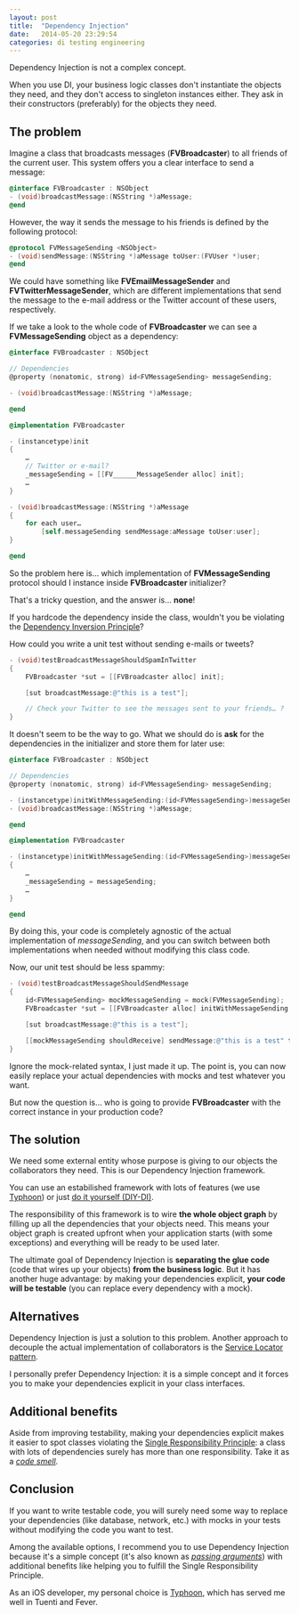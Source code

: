 ```yaml
---
layout: post
title:  "Dependency Injection"
date:   2014-05-20 23:29:54
categories: di testing engineering
---
```


Dependency Injection is not a complex concept.

When you use DI, your business logic classes don't instantiate the objects they need, and they don't access to singleton instances either. They ask in their constructors (preferably) for the objects they need.

<!--more-->

## The problem
Imagine a class that broadcasts messages (**FVBroadcaster**) to all friends of the current user. This system offers you a clear interface to send a message:

```objective-c
@interface FVBroadcaster : NSObject
- (void)broadcastMessage:(NSString *)aMessage;
@end
```

However, the way it sends the message to his friends is defined by the following protocol:

```objective-c
@protocol FVMessageSending <NSObject>
- (void)sendMessage:(NSString *)aMessage toUser:(FVUser *)user;
@end
```

We could have something like **FVEmailMessageSender** and **FVTwitterMessageSender**, which are different implementations that send the message to the e-mail address or the Twitter account of these users, respectively.

If we take a look to the whole code of **FVBroadcaster** we can see a **FVMessageSending** object as a dependency:

```objective-c
@interface FVBroadcaster : NSObject

// Dependencies
@property (nonatomic, strong) id<FVMessageSending> messageSending;

- (void)broadcastMessage:(NSString *)aMessage;

@end

@implementation FVBroadcaster

- (instancetype)init
{
    …
    // Twitter or e-mail?
    _messageSending = [[FV______MessageSender alloc] init];
    …
}

- (void)broadcastMessage:(NSString *)aMessage
{
    for each user…
        [self.messageSending sendMessage:aMessage toUser:user];
}

@end
```

So the problem here is… which implementation of **FVMessageSending** protocol should I instance inside **FVBroadcaster** initializer?

That's a tricky question, and the answer is… **none**!

If you hardcode the dependency inside the class, wouldn't you be violating the [Dependency Inversion Principle](http://www.objectmentor.com/resources/articles/dip.pdf)?

How could you write a unit test without sending e-mails or tweets?

```objective-c
- (void)testBroadcastMessageShouldSpamInTwitter
{
    FVBroadcaster *sut = [[FVBroadcaster alloc] init];

    [sut broadcastMessage:@"this is a test"];

    // Check your Twitter to see the messages sent to your friends… ?
}
```

It doesn't seem to be the way to go. What we should do is **ask** for the dependencies in the initializer and store them for later use:

```objective-c
@interface FVBroadcaster : NSObject

// Dependencies
@property (nonatomic, strong) id<FVMessageSending> messageSending;

- (instancetype)initWithMessageSending:(id<FVMessageSending>)messageSending;
- (void)broadcastMessage:(NSString *)aMessage;

@end

@implementation FVBroadcaster

- (instancetype)initWithMessageSending:(id<FVMessageSending>)messageSending
{
    …
    _messageSending = messageSending;
    …
}

@end
```
By doing this, your code is completely agnostic of the actual implementation of *messageSending*, and you can switch between both implementations when needed without modifying this class code.

Now, our unit test should be less spammy:

```objective-c
- (void)testBroadcastMessageShouldSendMessage
{
    id<FVMessageSending> mockMessageSending = mock(FVMessageSending);
    FVBroadcaster *sut = [[FVBroadcaster alloc] initWithMessageSending:mockMessageSending];

    [sut broadcastMessage:@"this is a test"];

    [[mockMessageSending shouldReceive] sendMessage:@"this is a test" toUser:any()];
}
```

Ignore the mock-related syntax, I just made it up. The point is, you can now easily replace your actual dependencies with mocks and test whatever you want.

But now the question is… who is going to provide **FVBroadcaster** with the correct instance in your production code?

## The solution
We need some external entity whose purpose is giving to our objects the collaborators they need. This is our Dependency Injection framework.

You can use an estabilished framework with lots of features (we use [Typhoon](https://github.com/typhoon-framework/Typhoon)) or just [do it yourself (DIY-DI)](http://misko.hevery.com/2010/05/26/do-it-yourself-dependency-injection/).

The responsibility of this framework is to wire **the whole object graph** by filling up all the dependencies that your objects need. This means your object graph is created upfront when your application starts (with some exceptions) and everything will be ready to be used later.

The ultimate goal of Dependency Injection is **separating the glue code** (code that wires up your objects) **from the business logic**. But it has another huge advantage: by making your dependencies explicit, **your code will be testable** (you can replace every dependency with a mock).

## Alternatives

Dependency Injection is just a solution to this problem. Another approach to decouple the actual implementation of collaborators is the [Service Locator pattern](http://en.wikipedia.org/wiki/Service_locator_pattern).

I personally prefer Dependency Injection: it is a simple concept and it forces you to make your dependencies explicit in your class interfaces.

## Additional benefits

Aside from improving testability, making your dependencies explicit makes it easier to spot classes violating the [Single Responsibility Principle](http://www.objectmentor.com/resources/articles/srp.pdf): a class with lots of dependencies surely has more than one responsibility. Take it as a [*code smell*](http://en.wikipedia.org/wiki/Code_smell).

## Conclusion

If you want to write testable code, you will surely need some way to replace your dependencies (like database, network, etc.) with mocks in your tests without modifying the code you want to test.

Among the available options, I recommend you to use Dependency Injection because it's a simple concept (it's also known as [*passing arguments*](https://twitter.com/slicknet/status/372798743948824576)) with additional benefits like helping you to fulfill the Single Responsibility Principle.

As an iOS developer, my personal choice is [Typhoon](https://github.com/typhoon-framework/Typhoon), which has served me well in Tuenti and Fever.
